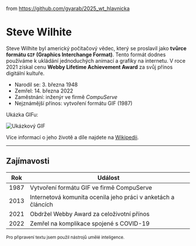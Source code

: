 from <https://github.com/gyarab/2025_wt_hlavnicka>

# Steve Wilhite

Steve Wilhite byl americký počítačový vědec, který se proslavil jako **tvůrce formátu `GIF` (Graphics Interchange Format)**. Tento formát dodnes používáme k ukládání jednoduchých animací a grafiky na internetu. V roce 2021 získal cenu **Webby Lifetime Achievement Award** za svůj přínos digitální kultuře.

- Narodil se: 3. března 1948  
- Zemřel: 14. března 2022  
- Zaměstnání: inženýr ve firmě *CompuServe*  
- Nejznámější přínos: vytvoření formátu GIF (1987)  

Ukázka GIFu:

![Ukázkový GIF](https://upload.wikimedia.org/wikipedia/commons/2/2c/Rotating_earth_%28large%29.gif)

Více informací o jeho životě a díle najdete na [Wikipedii](https://en.wikipedia.org/wiki/Steve_Wilhite).

---

## Zajímavosti

| Rok | Událost |
|-----|---------|
| 1987 | Vytvoření formátu GIF ve firmě CompuServe |
| 2013 | Internetová komunita ocenila jeho práci v anketách a článcích |
| 2021 | Obdržel Webby Award za celoživotní přínos |
| 2022 | Zemřel na komplikace spojené s COVID-19 |

<sup> Pro připravení textu jsem použil nástrojů umělé inteligence.

